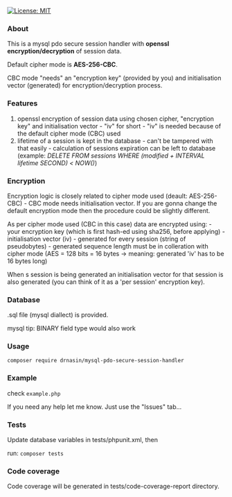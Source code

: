 [![License: MIT](https://img.shields.io/badge/License-MIT-yellow.svg)](https://opensource.org/licenses/MIT)

### About
This is a mysql pdo secure session handler with **openssl encryption/decryption** of session data.

Default cipher mode is **AES-256-CBC**.

CBC mode "needs" an "encryption key" (provided by you) and initialisation vector (generated) for encryption/decryption process.

### Features
   1. openssl encryption of session data using chosen cipher, "encryption key" and initialisation vector - "iv" for short
    - "iv" is needed because of the default cipher mode (CBC) used
   2. lifetime of a session is kept in the database
    - can't be tampered with that easily
    - calculation of sessions expiration can be left to database (example: _DELETE FROM sessions WHERE (modified + INTERVAL lifetime SECOND) < NOW()_)

### Encryption
Encryption logic is closely related to cipher mode used (deault: AES-256-CBC) - CBC mode needs initialisation vector.
If you are gonna change the default encryption mode then the procedure could be slightly different.

As per cipher mode used (CBC in this case) data are encrypted using:
    - your encryption key (which is first hash-ed using sha256, before applying)
    - initialisation vector (iv) - generated for every session (string of pseudobytes) - generated sequence length must be
    in colleration with cipher mode (AES = 128 bits = 16 bytes -> meaning: generated 'iv' has to be 16 bytes long)

When s session is being generated an initialisation vector for that session is also generated (you can think of it as
a 'per session' encryption key).

### Database
.sql file (mysql diallect) is provided.

mysql tip: BINARY field type would also work

### Usage

`composer require drnasin/mysql-pdo-secure-session-handler`

### Example

check `example.php`

If you need any help let me know. Just use the "Issues" tab...

### Tests
Update database variables in tests/phpunit.xml, then

run: `composer tests`

### Code coverage
Code coverage will be generated in tests/code-coverage-report directory.



